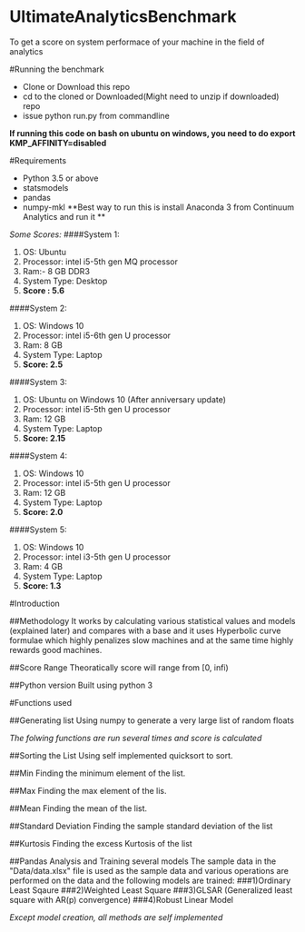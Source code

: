 
# UltimateAnalyticsBenchmark
To get a score on system performace of your machine in the field of analytics

#Running the benchmark
* Clone or Download this repo
* cd to the cloned or Downloaded(Might need to unzip if downloaded) repo
*  issue python run.py from commandline

**If running this code on bash on ubuntu on windows, you need to do export KMP_AFFINITY=disabled**

#Requirements
* Python 3.5 or above
* statsmodels
* pandas
* numpy-mkl
**Best way to run this is install Anaconda 3 from Continuum Analytics and run it **


*Some Scores:*
####System 1:
1.	OS: Ubuntu
2.	Processor: intel i5-5th gen MQ processor
3.	Ram:- 8 GB DDR3
4.	System Type: Desktop
5.	**Score : 5.6**

####System 2:
1.	OS: Windows 10
2.	Processor: intel i5-6th gen U processor
3.	Ram: 8 GB
4.	System Type: Laptop
5.	**Score: 2.5**


####System 3:
1.	OS: Ubuntu on Windows 10 (After anniversary update)
2.	Processor: intel i5-5th gen U processor
3.	Ram: 12 GB
4.	System Type: Laptop
5.	**Score: 2.15**

####System 4:
1.	OS: Windows 10
2.	Processor: intel i5-5th gen U processor
3.	Ram: 12 GB
4.	System Type: Laptop
5.	**Score: 2.0**

####System 5:
1.	OS: Windows 10
2.	Processor: intel i3-5th gen U processor
3.	Ram: 4 GB
4.	System Type: Laptop
5.	**Score: 1.3**




#Introduction

##Methodology
It works by calculating various statistical values and models (explained later) and compares with a base and it uses Hyperbolic curve formulae which highly penalizes slow machines and at the same time highly rewards good machines. 


##Score Range
Theoratically score will range from [0, infi)

##Python version
Built using python 3


#Functions used

##Generating list
Using numpy to generate a very large list of random floats

*The folwing functions are run several times and score is calculated*

##Sorting the List
Using self implemented quicksort to sort.

##Min
Finding the minimum element of the list.

##Max
Finding the max element of the lis.

##Mean
Finding the mean of the list.

##Standard Deviation 
Finding the sample standard deviation of the list

##Kurtosis
Finding the excess Kurtosis of the list

##Pandas Analysis and Training several models
The sample data in the "Data/data.xlsx" file is used as the sample data and various operations are performed on the data and the following models are trained:
###1)Ordinary Least Sqaure
###2)Weighted Least Square
###3)GLSAR (Generalized least square with AR(p) convergence)
###4)Robust Linear Model




*Except model creation, all methods are self implemented*

